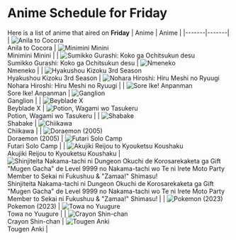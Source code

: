 # Anime Schedule for Friday
Here is a list of anime that aired on **Friday** 
| Anime | Anime |
|-------|-------|
| ![Anila to Cocora](https://cdn.myanimelist.net/images/anime/1065/152406.webp)<br>Anila to Cocora | ![Minimini Minini](https://cdn.myanimelist.net/images/anime/1753/148560.webp)<br>Minimini Minini |
| ![Sumikko Gurashi: Koko ga Ochitsukun desu](https://cdn.myanimelist.net/images/anime/1177/149954.webp)<br>Sumikko Gurashi: Koko ga Ochitsukun desu | ![Nmeneko](https://cdn.myanimelist.net/images/anime/1989/149978.webp)<br>Nmeneko |
| ![Hyakushou Kizoku 3rd Season](https://cdn.myanimelist.net/images/anime/1223/151728.webp)<br>Hyakushou Kizoku 3rd Season | ![Nohara Hiroshi: Hiru Meshi no Ryuugi](https://cdn.myanimelist.net/images/anime/1736/148429.webp)<br>Nohara Hiroshi: Hiru Meshi no Ryuugi |
| ![Sore Ike! Anpanman](https://cdn.myanimelist.net/images/anime/1902/111797.webp)<br>Sore Ike! Anpanman | ![Ganglion](https://cdn.myanimelist.net/images/anime/1333/151768.webp)<br>Ganglion |
| ![Beyblade X](https://cdn.myanimelist.net/images/anime/1394/145458.webp)<br>Beyblade X | ![Potion, Wagami wo Tasukeru](https://cdn.myanimelist.net/images/anime/1311/151227.webp)<br>Potion, Wagami wo Tasukeru |
| ![Shabake](https://cdn.myanimelist.net/images/anime/1736/152179.webp)<br>Shabake | ![Chiikawa](https://cdn.myanimelist.net/images/anime/1783/121944.webp)<br>Chiikawa |
| ![Doraemon (2005)](https://cdn.myanimelist.net/images/anime/6/23935.webp)<br>Doraemon (2005) | ![Futari Solo Camp](https://cdn.myanimelist.net/images/anime/1904/150649.webp)<br>Futari Solo Camp |
| ![Akujiki Reijou to Kyouketsu Koushaku](https://cdn.myanimelist.net/images/anime/1264/152012.webp)<br>Akujiki Reijou to Kyouketsu Koushaku | ![Shinjiteita Nakama-tachi ni Dungeon Okuchi de Korosarekaketa ga Gift "Mugen Gacha" de Level 9999 no Nakama-tachi wo Te ni Irete Moto Party Member to Sekai ni Fukushuu & "Zamaa!" Shimasu!](https://cdn.myanimelist.net/images/anime/1163/151246.webp)<br>Shinjiteita Nakama-tachi ni Dungeon Okuchi de Korosarekaketa ga Gift "Mugen Gacha" de Level 9999 no Nakama-tachi wo Te ni Irete Moto Party Member to Sekai ni Fukushuu & "Zamaa!" Shimasu! |
| ![Pokemon (2023)](https://cdn.myanimelist.net/images/anime/1703/137216.webp)<br>Pokemon (2023) | ![Towa no Yuugure](https://cdn.myanimelist.net/images/anime/1294/151734.webp)<br>Towa no Yuugure |
| ![Crayon Shin-chan](https://cdn.myanimelist.net/images/anime/10/59897.webp)<br>Crayon Shin-chan | ![Tougen Anki](https://cdn.myanimelist.net/images/anime/1474/150666.webp)<br>Tougen Anki |
